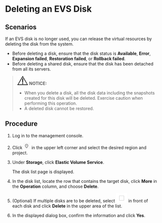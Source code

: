 # Deleting an EVS Disk<a name="evs_01_0005"></a>

## Scenarios<a name="section6567565617247"></a>

If an EVS disk is no longer used, you can release the virtual resources by deleting the disk from the system. 

-   Before deleting a disk, ensure that the disk status is  **Available**,  **Error**,  **Expansion failed**,  **Restoration failed**, or  **Rollback failed**.
-   Before deleting a shared disk, ensure that the disk has been detached from all its servers.

>![](public_sys-resources/icon-notice.gif) **NOTICE:**   
>-   When you delete a disk, all the disk data including the snapshots created for this disk will be deleted. Exercise caution when performing this operation.  
>-   A deleted disk cannot be restored.  

## Procedure<a name="section29417758172419"></a>

1.  Log in to the management console.
2.  Click  ![](figures/icon-region.png)  in the upper left corner and select the desired region and project.
3.  Under  **Storage**, click  **Elastic Volume Service**.

    The disk list page is displayed.

4.  In the disk list, locate the row that contains the target disk, click  **More**  in the  **Operation**  column, and choose  **Delete**.
5.  \(Optional\) If multiple disks are to be deleted, select  ![](figures/icon-select.png)  in front of each disk and click  **Delete**  in the upper area of the list.
6.  In the displayed dialog box, confirm the information and click  **Yes**.

